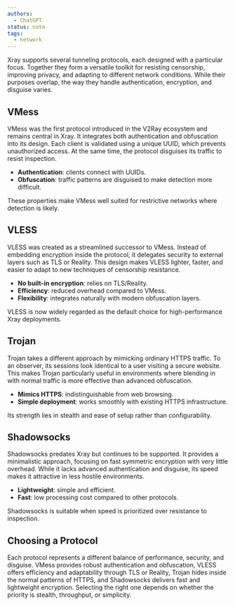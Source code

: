 ```yaml
---
authors:
  - ChatGPT
status: note
tags:
  - network
---
```


Xray supports several tunneling protocols, each designed with a particular focus. Together they form a versatile toolkit for resisting censorship, improving privacy, and adapting to different network conditions. While their purposes overlap, the way they handle authentication, encryption, and disguise varies.

## VMess

VMess was the first protocol introduced in the V2Ray ecosystem and remains central in Xray. It integrates both authentication and obfuscation into its design. Each client is validated using a unique UUID, which prevents unauthorized access. At the same time, the protocol disguises its traffic to resist inspection.

- **Authentication**: clients connect with UUIDs.
- **Obfuscation**: traffic patterns are disguised to make detection more difficult.

These properties make VMess well suited for restrictive networks where detection is likely.

## VLESS

VLESS was created as a streamlined successor to VMess. Instead of embedding encryption inside the protocol, it delegates security to external layers such as TLS or Reality. This design makes VLESS lighter, faster, and easier to adapt to new techniques of censorship resistance.

- **No built-in encryption**: relies on TLS/Reality.
- **Efficiency**: reduced overhead compared to VMess.
- **Flexibility**: integrates naturally with modern obfuscation layers.

VLESS is now widely regarded as the default choice for high-performance Xray deployments.

## Trojan

Trojan takes a different approach by mimicking ordinary HTTPS traffic. To an observer, its sessions look identical to a user visiting a secure website. This makes Trojan particularly useful in environments where blending in with normal traffic is more effective than advanced obfuscation.

- **Mimics HTTPS**: indistinguishable from web browsing.
- **Simple deployment**: works smoothly with existing HTTPS infrastructure.

Its strength lies in stealth and ease of setup rather than configurability.

## Shadowsocks

Shadowsocks predates Xray but continues to be supported. It provides a minimalistic approach, focusing on fast symmetric encryption with very little overhead. While it lacks advanced authentication and disguise, its speed makes it attractive in less hostile environments.

- **Lightweight**: simple and efficient.
- **Fast**: low processing cost compared to other protocols.

Shadowsocks is suitable when speed is prioritized over resistance to inspection.

## Choosing a Protocol

Each protocol represents a different balance of performance, security, and disguise. VMess provides robust authentication and obfuscation, VLESS offers efficiency and adaptability through TLS or Reality, Trojan hides inside the normal patterns of HTTPS, and Shadowsocks delivers fast and lightweight encryption. Selecting the right one depends on whether the priority is stealth, throughput, or simplicity.
